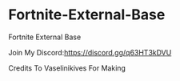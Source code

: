 # Fortnite-External-Base
Fortnite External Base

Join My Discord:https://discord.gg/q63HT3kDVU

Credits To Vaselinikives For Making

